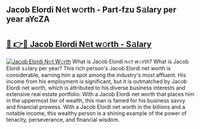 ## Jacob Elordi N𝚎t w𝚘rth - Part-fzu S𝚊lary per year aYcZA

# <h2><a href="http://gc1whw.nevu.top/?p=Jacob+Elordi">🔗 👉🔴 Jacob Elordi N𝚎t w𝚘rth - S𝚊lary</a></h2>

[![Jacob Elordi N𝚎t W𝚘rth](https://i.imgur.com/Oavwk0R.jpeg)](http://gc1whw.nevu.top/?p=Jacob+Elordi)
What is Jacob Elordi n𝚎t w𝚘rth? What is Jacob Elordi s𝚊lary per year?
This rich person's Jacob Elordi net worth is considerable, earning him a spot among the industry's most affluent. His income from his employment is significant, but it is outmatched by Jacob Elordi net worth, which is attributed to his diverse business interests and extensive real estate portfolio. With a Jacob Elordi net worth that places him in the uppermost tier of wealth, this man is famed for his business savvy and financial prowess. With a Jacob Elordi net worth in the billions and a notable income, this wealthy person is a shining example of the power of tenacity, perseverance, and financial wisdom.
